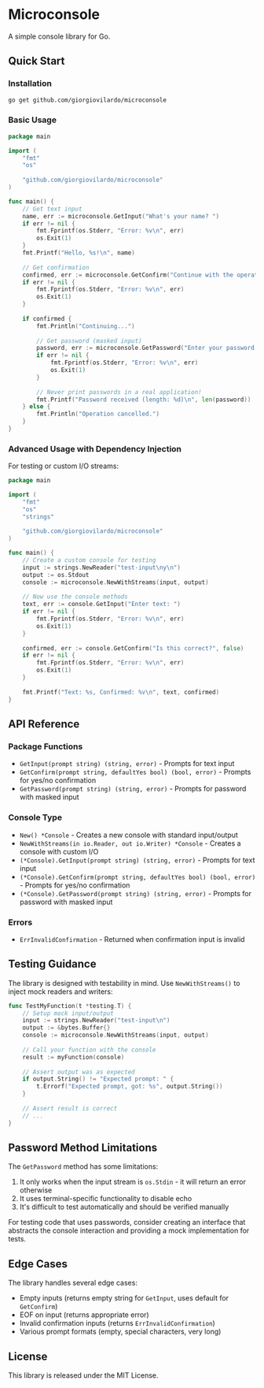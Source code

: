 # Microconsole

A simple console library for Go.

## Quick Start

### Installation

```bash
go get github.com/giorgiovilardo/microconsole
```

### Basic Usage

```go
package main

import (
    "fmt"
    "os"
    
    "github.com/giorgiovilardo/microconsole"
)

func main() {
    // Get text input
    name, err := microconsole.GetInput("What's your name? ")
    if err != nil {
        fmt.Fprintf(os.Stderr, "Error: %v\n", err)
        os.Exit(1)
    }
    fmt.Printf("Hello, %s!\n", name)
    
    // Get confirmation
    confirmed, err := microconsole.GetConfirm("Continue with the operation?", true)
    if err != nil {
        fmt.Fprintf(os.Stderr, "Error: %v\n", err)
        os.Exit(1)
    }
    
    if confirmed {
        fmt.Println("Continuing...")
        
        // Get password (masked input)
        password, err := microconsole.GetPassword("Enter your password: ")
        if err != nil {
            fmt.Fprintf(os.Stderr, "Error: %v\n", err)
            os.Exit(1)
        }
        
        // Never print passwords in a real application!
        fmt.Printf("Password received (length: %d)\n", len(password))
    } else {
        fmt.Println("Operation cancelled.")
    }
}
```

### Advanced Usage with Dependency Injection

For testing or custom I/O streams:

```go
package main

import (
    "fmt"
    "os"
    "strings"
    
    "github.com/giorgiovilardo/microconsole"
)

func main() {
    // Create a custom console for testing
    input := strings.NewReader("test-input\ny\n")
    output := os.Stdout
    console := microconsole.NewWithStreams(input, output)
    
    // Now use the console methods
    text, err := console.GetInput("Enter text: ")
    if err != nil {
        fmt.Fprintf(os.Stderr, "Error: %v\n", err)
        os.Exit(1)
    }
    
    confirmed, err := console.GetConfirm("Is this correct?", false)
    if err != nil {
        fmt.Fprintf(os.Stderr, "Error: %v\n", err)
        os.Exit(1)
    }
    
    fmt.Printf("Text: %s, Confirmed: %v\n", text, confirmed)
}
```

## API Reference

### Package Functions

- `GetInput(prompt string) (string, error)` - Prompts for text input
- `GetConfirm(prompt string, defaultYes bool) (bool, error)` - Prompts for yes/no confirmation
- `GetPassword(prompt string) (string, error)` - Prompts for password with masked input

### Console Type

- `New() *Console` - Creates a new console with standard input/output
- `NewWithStreams(in io.Reader, out io.Writer) *Console` - Creates a console with custom I/O
- `(*Console).GetInput(prompt string) (string, error)` - Prompts for text input
- `(*Console).GetConfirm(prompt string, defaultYes bool) (bool, error)` - Prompts for yes/no confirmation
- `(*Console).GetPassword(prompt string) (string, error)` - Prompts for password with masked input

### Errors

- `ErrInvalidConfirmation` - Returned when confirmation input is invalid

## Testing Guidance

The library is designed with testability in mind. Use `NewWithStreams()` to inject mock readers and writers:

```go
func TestMyFunction(t *testing.T) {
    // Setup mock input/output
    input := strings.NewReader("test-input\n")
    output := &bytes.Buffer{}
    console := microconsole.NewWithStreams(input, output)
    
    // Call your function with the console
    result := myFunction(console)
    
    // Assert output was as expected
    if output.String() != "Expected prompt: " {
        t.Errorf("Expected prompt, got: %s", output.String())
    }
    
    // Assert result is correct
    // ...
}
```

## Password Method Limitations

The `GetPassword` method has some limitations:

1. It only works when the input stream is `os.Stdin` - it will return an error otherwise
2. It uses terminal-specific functionality to disable echo
3. It's difficult to test automatically and should be verified manually

For testing code that uses passwords, consider creating an interface that abstracts the console interaction and providing a mock implementation for tests.

## Edge Cases

The library handles several edge cases:

- Empty inputs (returns empty string for `GetInput`, uses default for `GetConfirm`)
- EOF on input (returns appropriate error)
- Invalid confirmation inputs (returns `ErrInvalidConfirmation`)
- Various prompt formats (empty, special characters, very long)

## License

This library is released under the MIT License.